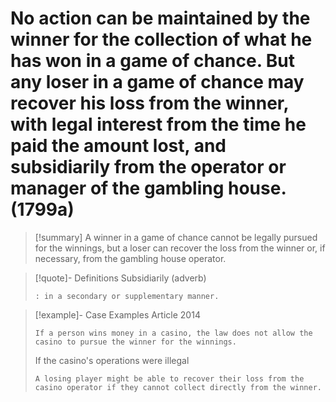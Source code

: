 # No action can be maintained by the winner for the collection of what he has won in a game of chance. But any loser in a game of chance may recover his loss from the winner, with legal interest from the time he paid the amount lost, and subsidiarily from the operator or manager of the gambling house. (1799a)

> [!summary] A winner in a game of chance cannot be legally pursued for the winnings, but a loser can recover the loss from the winner or, if necessary, from the gambling house operator.

> [!quote]- Definitions
> Subsidiarily (adverb)
> ```
> : in a secondary or supplementary manner.
> ```

> [!example]-  Case Examples
> Article 2014
> ```
> If a person wins money in a casino, the law does not allow the casino to pursue the winner for the winnings.
> ```
> If the casino's operations were illegal
> ```
> A losing player might be able to recover their loss from the casino operator if they cannot collect directly from the winner.
> ```
